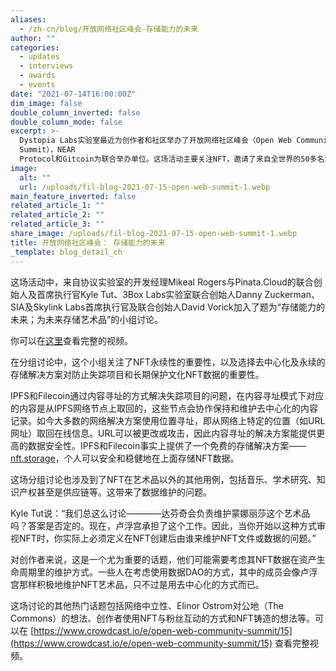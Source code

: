 ```yaml
---
aliases:
  - /zh-cn/blog/开放网络社区峰会-存储能力的未来
author: ""
categories:
  - updates
  - interviews
  - awards
  - events
date: "2021-07-14T16:00:00Z"
dim_image: false
double_column_inverted: false
double_column_mode: false
excerpt: >-
  Dystopia Labs实验室最近为创作者和社区举办了开放网络社区峰会（Open Web Community
  Summit），NEAR
  Protocol和Gitcoin为联合举办单位。这场活动主要关注NFT，邀请了来自全世界的50多名演讲嘉宾及数十名艺术家和创作者。
image:
  alt: ""
  url: /uploads/fil-blog-2021-07-15-open-web-summit-1.webp
main_feature_inverted: false
related_article_1: ""
related_article_2: ""
related_article_3: ""
share_image: /uploads/fil-blog-2021-07-15-open-web-summit-1.webp
title: 开放网络社区峰会： 存储能力的未来
_template: blog_detail_ch
---
```


这场活动中，来自协议实验室的开发经理Mikeal Rogers与Pinata.Cloud的联合创始人及首席执行官Kyle Tut、3Box Labs实验室联合创始人Danny Zuckerman、SIA及Skylink Labs首席执行官及联合创始人David Vorick加入了题为“存储能力的未来；为未来存储艺术品”的小组讨论。

你可以在[这里](https://www.crowdcast.io/e/open-web-community-summit/15)查看完整的视频。

在分组讨论中，这个小组关注了NFT永续性的重要性，以及选择去中心化及永续的存储解决方案对防止失踪项目和长期保护文化NFT数据的重要性。

IPFS和Filecoin通过内容寻址的方式解决失踪项目的问题，在内容寻址模式下对应的内容是从IPFS网络节点上取回的，这些节点会协作保持和维护去中心化的内容记录。如今大多数的网络解决方案使用位置寻址，即从网络上特定的位置（如URL网址）取回在线信息。URL可以被更改或攻击，因此内容寻址的解决方案能提供更高的数据安全性。IPFS和Filecoin事实上提供了一个免费的存储解决方案—— [nft.storage](https://nft.storage/)，个人可以安全和稳健地在上面存储NFT数据。

这场分组讨论也涉及到了NFT在艺术品以外的其他用例，包括音乐、学术研究、知识产权甚至是供应链等。这带来了数据维护的问题。

Kyle Tut说：“我们总这么讨论————达芬奇会负责维护蒙娜丽莎这个艺术品吗？答案是否定的。现在，卢浮宫承担了这个工作。因此，当你开始以这种方式审视NFT时，你实际上必须定义在NFT创建后由谁来维护NFT文件或数据的问题。”

对创作者来说，这是一个尤为重要的话题，他们可能需要考虑其NFT数据在资产生命周期里的维护方式。一些人在考虑使用数据DAO的方式，其中的成员会像卢浮宫那样积极地维护NFT艺术品，只不过是用去中心化的方式而已。

这场讨论的其他热门话题包括网络中立性、Elinor Ostrom对公地（The Commons）的想法、创作者使用NFT与粉丝互动的方式和NFT铸造的想法等。可以在 [https://www.crowdcast.io/e/open-web-community-summit/15](https://www.crowdcast.io/e/open-web-community-summit/15) 查看完整视频。
